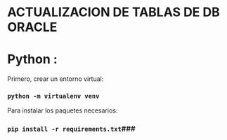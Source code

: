 # ACTUALIZACION DE TABLAS DE DB ORACLE
# Python :

Primero, crear un entorno virtual:
### `python -m virtualenv venv`

Para instalar los paquetes necesarios:
### `pip install -r requirements.txt`###

